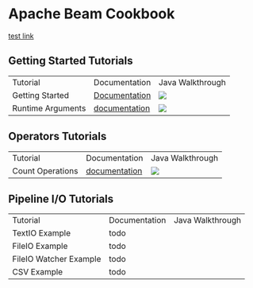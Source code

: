 # Apache Beam Cookbook

<a href="java/tutorials/custom_options.md">test link</a>

## Getting Started Tutorials
<table class="toc">
<tr>
    <td>Tutorial</td>
    <td>Documentation</td>
    <td>Java Walkthrough</td>
</tr>
<tr>
    <td>Getting Started</td>
    <td><a href="java/tutorials/getting_started.md">Documentation</a></td>
    <td>
        <a href="https://console.cloud.google.com/cloudshell/open?git_repo=https://github.com/arunneoz/beamcookbook&tutorial=docs/java/tutorials/getting_started.md"><img src="https://gstatic.com/cloudssh/images/open-btn.png"/></a>
    </td>
</tr>
<tr>
    <td>Runtime Arguments</td>
    <td><a href="java/tutorials/custom_options.md">documentation</a></td>
    <td>
        <a href="https://console.cloud.google.com/cloudshell/open?git_repo=https://github.com/arunneoz/beamcookbook&page=editor&open_in_editor=tutorials/java/custom-options/src/main/java/com/gcp/cookbook/StarterPipeline.java&tutorial=docs/tutorials/custom_options.md"><img src="https://gstatic.com/cloudssh/images/open-btn.png"/></a>
    </td>
</tr>
</table>


## Operators Tutorials
<table class="toc">
<tr>
    <td>Tutorial</td>
    <td>Documentation</td>
    <td>Java Walkthrough</td>
</tr>
<tr>
    <td>Count Operations</td>
    <td><a href="java/tutorials/03-elementlevelxform-count.md">documentation</a></td>
    <td>
        <a href="https://console.cloud.google.com/cloudshell/open?git_repo=https://console.cloud.google.com/cloudshell/open?git_repo=https://github.com/arunneoz/beamcookbook&page=editor&open_in_editor=tutorials/java/03-elementlevelxform-count/src/main/java/com/gcp/cookbook/CountPipeline.java&tutorial=docs/tutorials/03-elementlevelxform-count.md"><img src="https://gstatic.com/cloudssh/images/open-btn.png"/></a>
    </td>
</tr>
</table>




## Pipeline I/O Tutorials
<table class="toc">
<tr>
    <td>Tutorial</td>
    <td>Documentation</td>
    <td>Java Walkthrough</td>
</tr>
<tr>
    <td>TextIO Example</td>
    <td>todo</td>
    <td></td>
</tr>
<tr>
    <td>FileIO Example</td>
    <td>todo</td>
    <td></td>
</tr>
<tr>
    <td>FileIO Watcher Example</td>
    <td>todo</td>
    <td></td>
</tr>
<tr>
    <td>CSV Example</td>
    <td>todo</td>
    <td></td>
</tr>
</table>
